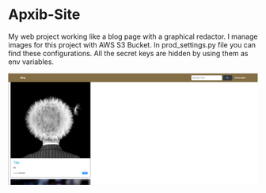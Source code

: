 # Apxib-Site
My web project working like a blog page with a graphical redactor. I manage images for this project with AWS S3 Bucket. In prod_settings.py file you can find these configurations. All the secret keys are hidden by using them as env variables.


![view](https://github.com/valentynvovchak/Apxib-Site/blob/main/view2.png?raw=true)
